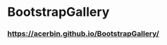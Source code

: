 # BootstrapGallery

### https://acerbin.github.io/BootstrapGallery/

<!--- ### https://gallery-bootstrap.surge.sh --->
